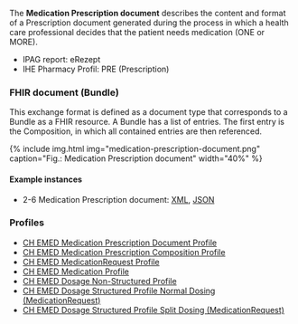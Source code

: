 The **Medication Prescription document** describes the content and format of a Prescription document generated during the process in which a health care professional decides that the patient needs medication (ONE or MORE).

* IPAG report: eRezept
* IHE Pharmacy Profil: PRE (Prescription)


### FHIR document (Bundle)
This exchange format is defined as a document type that corresponds to a Bundle as a FHIR resource. A Bundle has a list of entries. The first entry is the Composition, in which all contained entries are then referenced.

{% include img.html img="medication-prescription-document.png" caption="Fig.: Medication Prescription document" width="40%" %}

#### Example instances
* 2-6 Medication Prescription document: [XML](Bundle-2-6-MedicationPrescription.xml.html), [JSON](Bundle-2-6-MedicationPrescription.json.html)

### Profiles
* [CH EMED Medication Prescription Document Profile](StructureDefinition-ch-emed-document-medicationprescription.html)
* [CH EMED Medication Prescription Composition Profile](StructureDefinition-ch-emed-composition-medicationprescription.html)
* [CH EMED MedicationRequest Profile](StructureDefinition-ch-emed-medicationrequest.html)
* [CH EMED Medication Profile](StructureDefinition-ch-emed-medication.html)
* [CH EMED Dosage Non-Structured Profile](StructureDefinition-ch-emed-dosage-nonstructured.html)
* [CH EMED Dosage Structured Profile Normal Dosing (MedicationRequest)](StructureDefinition-ch-emed-dosage-structured-normal-medicationrequest.html)
* [CH EMED Dosage Structured Profile Split Dosing (MedicationRequest)](StructureDefinition-ch-emed-dosage-structured-split-medicationrequest.html)
